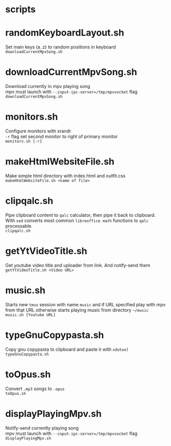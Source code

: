 # scripts

# randomKeyboardLayout.sh
Set main keys (a..z) to random positions in keyboard\
`downloadCurrentMpvSong.sh`

# downloadCurrentMpvSong.sh
Download currently in mpv playing song\
mpv must launch with `--input-ipc-server=/tmp/mpvsocket` flag\
`downloadCurrentMpvSong.sh`

# monitors.sh
Configure monitors with xrandr\
`-r` flag set second monitor to right of primary monitor\
`monitors.sh [-r]`

# makeHtmlWebsiteFile.sh
Make simple html directory with index.html and outfit.css\
`makeHtmlWebsiteFile.sh <name of file>`

# clipqalc.sh
Pipe clipboard content to `qalc` calculator, then pipe it back to clipboard. With `sed` converts most common `libreoffice math` functions to `qalc` processable.\
`clipqalc.sh`

# getYtVideoTitle.sh
Get youtube video title and uploader from link. And notify-send them\
`getYtVideoTitle.sh <Video URL>`

# music.sh
Starts new `tmux` session with name `music` and if URL specified play with mpv from that URL otherwise starts playing music from directory `~/music`\
`music.sh [Youtube URL]`

# typeGnuCopypasta.sh
Copy gnu copypasta to clipboard and paste it with `xdotool`\
`typeGnuCopypasta.sh`

# toOpus.sh
Convert `.mp3` songs to `.opus`\
`toOpus.sh`

# displayPlayingMpv.sh
Notify-send currently playing song\
mpv must launch with `--input-ipc-server=/tmp/mpvsocket` flag\
`displayPlayingMpv.sh`
